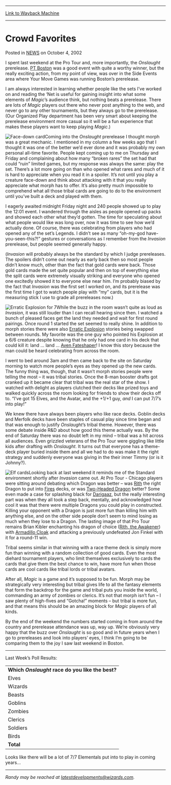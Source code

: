 
---
[Link to Wayback Machine](https://web.archive.org/web/20210503070507/https://magic.wizards.com/en/articles/archive/crowd-favorites-2002-10-04)

[_metadata_:description]:- "I spent last weekend at the Pro Tour and, more importantly, the Onslaught prerelease. PT Boston was a good event with quite a worthy winner, but the really exciting action, from my point of view, was over in the Side Events area where Your Move Games was running Boston’s prerelease. I am always interested in learning whether people like the sets I’ve worked on and reading the"
[_metadata_:generator]:- "Drupal 7 (http://drupal.org)"
[_metadata_:node]:- "287676"
[_metadata_:publish_date]:- "2002-10-04"
[_metadata_:source]:- "div-main-content"
[_metadata_:title]:- "Crowd Favorites"
[_metadata_:wayback_capture_timestamp]:- "2021-05-03 07:05:07"
[_metadata_:wayback_raw_url]:- "https://web.archive.org/web/20210503070507id_/https://magic.wizards.com/en/articles/archive/crowd-favorites-2002-10-04"
[_metadata_:wayback_url]:- "https://magic.wizards.com/en/articles/archive/crowd-favorites-2002-10-04"
---


Crowd Favorites
===============



 Posted in [NEWS](/en/articles?source=MX_Nav2020)
 on October 4, 2002 











I spent last weekend at the Pro Tour and, more importantly, the *Onslaught* prerelease. [PT Boston](http://archive.wizards.com/Magic/Magazine/Article.aspx?x=sideboard/events/ptbos02) was a good event with quite a worthy winner, but the really exciting action, from my point of view, was over in the Side Events area where Your Move Games was running Boston’s prerelease.


I am always interested in learning whether people like the sets I’ve worked on and reading the ‘Net is useful for gaining insight into what some elements of *Magic*’s audience think, but nothing beats a prerelease. There are lots of *Magic* players out there who never post anything to the web, and never go to any other tournaments, but they always go to the prerelease. (Our Organized Play department has been very smart about keeping the prerelease environment more casual so it will be a fun experience that makes these players want to keep playing *Magic*.)


![Face-down card](https://media.wizards.com/legacy/global/images/mtgcom_daily_rb40_pic1_en.jpg)Coming into the *Onslaught* prerelease I thought morph was a great mechanic. I mentioned in my column a few weeks ago that I thought it was one of the better we’d ever done and it was probably my own personal all-time favorite. People kept coming up to me on Thursday and Friday and complaining about how many “broken rares” the set had that could “ruin” limited games, but my response was always the same: play the set. There’s a lot more going on than who opened what rares and much of it is hard to appreciate when you read it in a spoiler. It’s not until you play a creature face-down and think about attacking with it that you really appreciate what morph has to offer. It’s also pretty much impossible to comprehend what all those tribal cards are going to do to the environment until you’ve built a deck and played with them.


I eagerly awaited midnight Friday night and 240 people showed up to play the 12:01 event. I wandered through the aisles as people opened up packs and showed each other what they’d gotten. The time for speculating about what people would like was long over, now it was time to see how we’d actually done. Of course, there was celebrating from players who had opened any of the set’s Legends. I didn’t see as many “oh-my-god have-you-seen-this?!” gestures or conversations as I remember from the *Invasion* prerelease, but people seemed generally happy.


(*Invasion* will probably always be the standard by which I judge prereleases. The spoilers didn’t come out nearly as early back then so most people didn’t know much, other than the fact that gold cards were back. Those gold cards made the set quite popular and then on top of everything else the split cards were extremely visually striking and everyone who opened one excitedly showed it to everyone else near him. I’m probably biased by the fact that *Invasion* was the first set I worked on, and its prerelease was the first time I got to watch people play with “my” cards, but it is the measuring stick I use to grade all prereleases now.)


![Erratic Explosion for 7](https://media.wizards.com/legacy/global/images/mtgcom_daily_rb40_pic2_en.jpg)While the buzz in the room wasn’t quite as loud as *Invasion*, it was still louder than I can recall hearing since then. I watched a bunch of pleased faces get the land they needed and wait for first round pairings. Once round 1 started the set seemed to really shine. In addition to morph stories there were also [Erratic Explosion](http://gatherer.wizards.com/Pages/Card/Details.aspx?name=Erratic+Explosion) stories being swapped between rounds. My favorite was the one guy who pointed his Explosion at a 6/6 creature despite knowing that he only had one card in his deck that could kill it: land … land … [Aven Fateshaper](http://gatherer.wizards.com/Pages/Card/Details.aspx?name=Aven+Fateshaper)! I know this story because the man could be heard celebrating from across the room.


I went to bed around 3am and then came back to the site on Saturday morning to watch more people’s eyes as they opened up the new cards. The funny thing was, though, that it wasn’t morph stories people were telling the most – it was tribal stories. Once the 8-man booster drafts got cranked up it became clear that tribal was the real star of the show. I watched with delight as players clutched their decks like prized toys and walked quickly across the room looking for friends to show their decks off to. “I’ve got 15 Elves, and the Avatar, and the +1/+1 guy, *and* I can put 7/7’s into play!”


We knew there have always been players who like race decks. Goblin decks and Merfolk decks have been staples of casual play since time began and that was enough to justify *Onslaught*’s tribal theme. However, there was some debate inside R&D about how good this theme actually was. By the end of Saturday there was no doubt left in my mind – tribal was a hit across all audiences. Even grizzled veterans of the Pro Tour were giggling like little kids after drafting with *Onslaught*. It turns out that everyone has a theme-deck player buried inside them and all we had to do was make it the right strategy and suddenly everyone was giving in the their inner Timmy (or is it Johnny?).


![Elf cards](https://media.wizards.com/legacy/global/images/mtgcom_daily_rb40_pic3_en.jpg)Looking back at last weekend it reminds me of the Standard environment shortly after *Invasion* came out. At Pro Tour - Chicago players were sitting around debating which Dragon was better – was [Rith](http://gatherer.wizards.com/Pages/Card/Details.aspx?multiverseid=209118) the right Dragon to put into [Fires](http://gatherer.wizards.com/Pages/Card/Details.aspx?multiverseid=382267) decks, or was [Two-Headed Dragon](http://gatherer.wizards.com/Pages/Card/Details.aspx?name=Two-Headed+Dragon) better? Some even made a case for splashing black for [Darigaaz](http://gatherer.wizards.com/Pages/Card/Details.aspx?multiverseid=209111), but the really interesting part was when they all took a step back, mentally, and acknowledged how cool it was that there were multiple Dragons you could play in constructed. Killing your opponent with a Dragon is just more fun than killing him with anything else, and on the other side people don’t seem to mind losing as much when they lose to a Dragon. The lasting image of that Pro Tour remains Brian Kibler enchanting his dragon of choice ([Rith, the Awakener](http://gatherer.wizards.com/Pages/Card/Details.aspx?name=Rith%2C+the+Awakener)) with [Armadillo Cloak](http://gatherer.wizards.com/Pages/Card/Details.aspx?name=Armadillo+Cloak) and attacking a previously undefeated Jon Finkel with it for a round-11 win.


Tribal seems similar in that winning with a race theme deck is simply more fun than winning with a random collection of good cards. Even the most diehard tournament players, who limit themselves exclusively to cards the cards that give them the best chance to win, have more fun when those cards are cool cards like tribal lords or tribal avatars.


After all, *Magic* is a game and it’s supposed to be fun. Morph may be strategically very interesting but tribal gives life to all the fantasy elements that form the backdrop for the game and tribal puts you inside the world, commanding an army of zombies or clerics. It’s not that morph isn’t fun – I saw plenty of high-fives and “Gotcha!” moments – but tribal is more fun, and that means this should be an amazing block for *Magic* players of all kinds.


By the end of the weekend the numbers started coming in from around the country and prerelease attendance was up, way up. We’re obviously very happy that the buzz over *Onslaught* is so good and in future years when I go to prereleases and look into players’ eyes, I think I’m going to be comparing them to the joy I saw last weekend in Boston.




---

Last Week’s Poll Results:




|  |
| --- |
| **Which *Onslaught* race do you like the best?** |
| Elves | 4122 | 34.2% |
| Wizards | 1584 | 13.1% |
| Beasts | 1374 | 11.4% |
| Goblins | 1315 | 10.9% |
| Zombies | 1294 | 10.7% |
| Clerics | 1133 | 9.4% |
| Soldiers | 635 | 5.3% |
| Birds | 591 | 4.9% |
| **Total** | **12048** | **100.0%** |

Looks like there will be a lot of 7/7 Elementals put into to play in coming years…




---

*Randy may be reached at latestdevelopments@wizards.com.*





